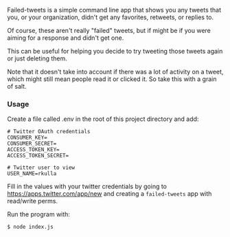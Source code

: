 Failed-tweets is a simple command line app that shows you any tweets that you,
or your organization, didn't get any favorites, retweets, or replies to.

Of course, these aren't really "failed" tweets, but if might be if you were
aiming for a response and didn't get one.

This can be useful for helping you decide to try tweeting those tweets again
or just deleting them.

Note that it doesn't take into account if there was a lot of activity on a
tweet, which might still mean people read it or clicked it. So take this
with a grain of salt.

### Usage
Create a file called .env in the root of this project directory and add:

    # Twitter OAuth credentials
    CONSUMER_KEY=
    CONSUMER_SECRET=
    ACCESS_TOKEN_KEY=
    ACCESS_TOKEN_SECRET=

    # Twitter user to view
    USER_NAME=rkulla

Fill in the values with your twitter credentials by going to 
https://apps.twitter.com/app/new and creating a `failed-tweets` 
app with read/write perms.


Run the program with:

    $ node index.js
